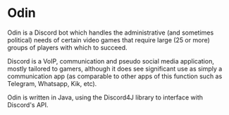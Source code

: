 # Odin

Odin is a Discord bot which handles the administrative (and sometimes political) needs of certain video games that require large (25 or more) groups of players with which to succeed.

Discord is a VoIP, communication and pseudo social media application, mostly tailored to gamers, although it does see significant use as simply a communication app (as comparable to other apps of this function such as Telegram, Whatsapp, Kik, etc).

Odin is written in Java, using the Discord4J library to interface with Discord's API.
